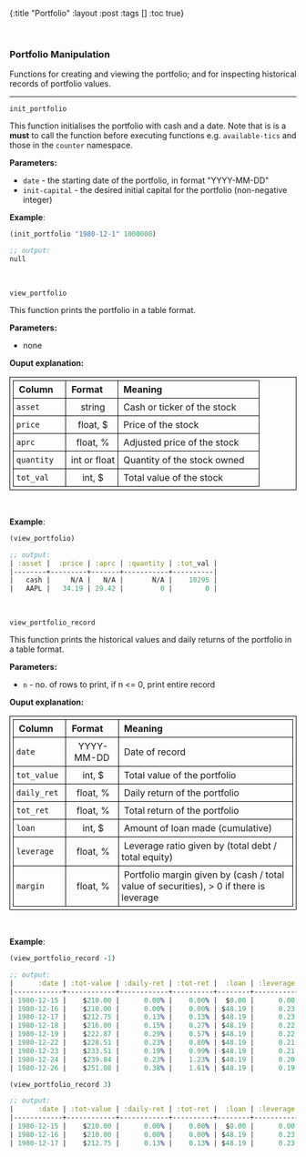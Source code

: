 {:title "Portfolio"
:layout :post
:tags []
:toc true}

<style>
/* table styles */
table, th, td {
  border: 1px solid black;
  padding: 5px;
}
</style>

<br>

### Portfolio Manipulation

Functions for creating and viewing the portfolio; and for inspecting historical records of portfolio values.

---

`init_portfolio`

This function initialises the portfolio with cash and a date. Note that is is a **must** to call the function before executing functions e.g. `available-tics` and those in the `counter` namespace.

**Parameters:**

- `date` - the starting date of the portfolio, in format "YYYY-MM-DD"
- `init-capital` - the desired initial capital for the portfolio (non-negative integer)

**Example**:

```clojure
(init_portfolio "1980-12-1" 1000000)

;; output:
null
```

<br>

`view_portfolio`

This function prints the portfolio in a table format.

**Parameters:**

- none

**Ouput explanation:**

| &nbsp;Column&emsp; | &nbsp;Format &emsp; | &nbsp;Meaning                            |
| ------------------ | :-----------------: | :--------------------------------------- |
| `asset`            |    &nbsp;string     | &nbsp;Cash or ticker of the stock        |
| `price`            |   &nbsp;float, $    | &nbsp;Price of the stock &emsp;          |
| `aprc`             |   &nbsp;float, %    | &nbsp;Adjusted price of the stock &emsp; |
| `quantity`         | &nbsp;int or float  | &nbsp;Quantity of the stock owned &emsp; |
| `tot_val`          |    &nbsp;int, $     | &nbsp;Total value of the stock &emsp;    |

<br>

**Example**:

```clojure
(view_portfolio)

;; output:
| :asset |  :price | :aprc | :quantity | :tot_val |
|--------+---------+-------+-----------+----------|
|   cash |     N/A |   N/A |       N/A |    10295 |
|   AAPL |   34.19 | 29.42 |         0 |        0 |
```

<br>

`view_portfolio_record`

This function prints the historical values and daily returns of the portfolio in a table format.

**Parameters:**

- `n` - no. of rows to print, if n <= 0, print entire record

**Ouput explanation:**

| &nbsp;Column&emsp; | &nbsp;Format &emsp; | &nbsp;Meaning                                                    |
| ------------------ | :-----------------: | :--------------------------------------------------------------- |
| `date`             |  &nbsp;YYYY-MM-DD   | &nbsp;Date of record                                             |
| `tot_value`        |    &nbsp;int, $     | &nbsp;Total value of the portfolio &emsp;                        |
| `daily_ret`        |   &nbsp;float, %    | &nbsp;Daily return of the portfolio &emsp;                       |
| `tot_ret`          |   &nbsp;float, %    | &nbsp;Total return of the portfolio &emsp;                       |
| `loan`             |    &nbsp;int, $     | &nbsp;Amount of loan made (cumulative) &emsp;                    |
| `leverage`         |   &nbsp;float, %    | &nbsp;Leverage ratio given by (total debt / total equity) &emsp; |
| `margin`           |   &nbsp;float, %    | &nbsp;Portfolio margin given by (cash / total value of securities), > 0 if there is leverage &emsp;|

<br>

**Example**:

```clojure
(view_portfolio_record -1)

;; output:
|      :date | :tot-value | :daily-ret | :tot-ret |  :loan | :leverage | :margin |
|------------+------------+------------+----------+--------+-----------+---------|
| 1980-12-15 |    $210.00 |      0.00% |    0.00% |  $0.00 |      0.00 |   0.00% |
| 1980-12-16 |    $210.00 |      0.00% |    0.00% | $48.19 |      0.23 |  81.34% |
| 1980-12-17 |    $212.75 |      0.13% |    0.13% | $48.19 |      0.23 |  81.53% |
| 1980-12-18 |    $216.00 |      0.15% |    0.27% | $48.19 |      0.22 |  81.76% |
| 1980-12-19 |    $222.87 |      0.29% |    0.57% | $48.19 |      0.22 |  82.22% |
| 1980-12-22 |    $228.51 |      0.23% |    0.80% | $48.19 |      0.21 |  82.58% |
| 1980-12-23 |    $233.51 |      0.19% |    0.99% | $48.19 |      0.21 |  82.89% |
| 1980-12-24 |    $239.84 |      0.23% |    1.23% | $48.19 |      0.20 |  83.27% |
| 1980-12-26 |    $251.08 |      0.38% |    1.61% | $48.19 |      0.19 |  83.90% |
```

```clojure
(view_portfolio_record 3)

;; output:
|      :date | :tot-value | :daily-ret | :tot-ret |  :loan | :leverage | :margin |
|------------+------------+------------+----------+--------+-----------+---------|
| 1980-12-15 |    $210.00 |      0.00% |    0.00% |  $0.00 |      0.00 |   0.00% |
| 1980-12-16 |    $210.00 |      0.00% |    0.00% | $48.19 |      0.23 |  81.34% |
| 1980-12-17 |    $212.75 |      0.13% |    0.13% | $48.19 |      0.23 |  81.53% |
```
